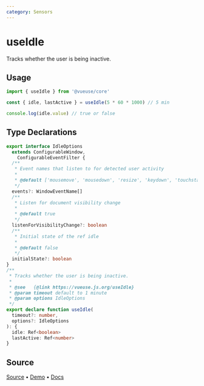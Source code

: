```yaml
---
category: Sensors
---
```


# useIdle

Tracks whether the user is being inactive.

## Usage

```js
import { useIdle } from '@vueuse/core'

const { idle, lastActive } = useIdle(5 * 60 * 1000) // 5 min

console.log(idle.value) // true or false
```


<!--FOOTER_STARTS-->
## Type Declarations

```typescript
export interface IdleOptions
  extends ConfigurableWindow,
    ConfigurableEventFilter {
  /**
   * Event names that listen to for detected user activity
   *
   * @default ['mousemove', 'mousedown', 'resize', 'keydown', 'touchstart', 'wheel']
   */
  events?: WindowEventName[]
  /**
   * Listen for document visibility change
   *
   * @default true
   */
  listenForVisibilityChange?: boolean
  /**
   * Initial state of the ref idle
   *
   * @default false
   */
  initialState?: boolean
}
/**
 * Tracks whether the user is being inactive.
 *
 * @see   {@link https://vueuse.js.org/useIdle}
 * @param timeout default to 1 minute
 * @param options IdleOptions
 */
export declare function useIdle(
  timeout?: number,
  options?: IdleOptions
): {
  idle: Ref<boolean>
  lastActive: Ref<number>
}
```

## Source

[Source](https://github.com/vueuse/vueuse/blob/master/packages/core/useIdle/index.ts) • [Demo](https://github.com/vueuse/vueuse/blob/master/packages/core/useIdle/demo.vue) • [Docs](https://github.com/vueuse/vueuse/blob/master/packages/core/useIdle/index.md)


<!--FOOTER_ENDS-->